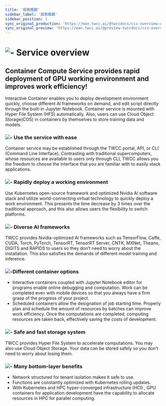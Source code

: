 ```yaml
---
title: '服務概觀'
sidebar_label: '服務概觀'
sidebar_position: 1
sync_original_production: 'https://man.twcc.ai/@twccdocs/ccs-overview-en' 
sync_original_preview: 'https://man.twcc.ai/@preview-twccdocs/ccs-overview-en' 
---
```



# ![-](https://cos.twcc.ai/SYS-MANUAL/uploads/upload_0b81080da8a39866cd1e0aa0471e9552.png) Service overview
<!-- <img style={{width:25+'px', height:25+'px'}} src='https://cos.twcc.ai/SYS-MANUAL/uploads/upload_0b81080da8a39866cd1e0aa0471e9552.png' />  -->


## Container Compute Service provides rapid deployment of GPU working environment and improves work efficiency!

Interactive Container enables you to deploy development environment quickly, choose different AI frameworks on demand, and edit script directly through the built-in Jupyter Notebook. Container service is mounted with Hyper File System (HFS) automatically. Also, users can use Cloud Object Storage(COS) in containers by themselves to store training data and models.


### ![-](https://cos.twcc.ai/SYS-MANUAL/uploads/upload_9031b03afa1291f2d95f9dbc60cf2948.png) Use the service with ease 


Container service may be established through the TWCC portal, API, or CLI (Command Line Interface). Contrasting with traditional supercomputers, whose resources are available to users only through CLI, TWCC allows you the freedom to choose the interface that you are familiar with to easily stack applications.

<!-- <img style={{width:35+'px', height:25+'px'}} src='https://cos.twcc.ai/SYS-MANUAL/uploads/upload_9031b03afa1291f2d95f9dbc60cf2948.png'/>  -->


### ![-](https://cos.twcc.ai/SYS-MANUAL/uploads/upload_afd344f9a1b3d0567f83a250da8b8d26.png) Rapidly deploy a working environment

Use Kubernetes open-source framework and optimized Nvidia AI software stack and utilize world-connecting virtual technology to quickly deploy a work environment. This presents the time decrease by 3 times over the traditional approach, and this also allows users the flexibility to switch platforms.

<!-- <img style={{width:35+'px', height:25+'px'}} src='https://cos.twcc.ai/SYS-MANUAL/uploads/upload_afd344f9a1b3d0567f83a250da8b8d26.png'/>  -->


### ![-](https://cos.twcc.ai/SYS-MANUAL/uploads/upload_d404fdf4e28033ae3c6185c87888ab51.png) Diverse AI frameworks

TWCC provides Nvidia-optimized AI frameworks such as TensorFlow, Caffe, CUDA, Torch, PyTorch, TensorRT, TensorRT Server, CNTK, MXNet, Theano, DIGITS and RAPIDS to users so they don’t need to worry about the installation. This also satisfies the demands of different model training and inference.

<!-- <img style={{width:35+'px', height:25+'px'}} src='https://cos.twcc.ai/SYS-MANUAL/uploads/upload_d404fdf4e28033ae3c6185c87888ab51.png'/> -->


### ![-](https://cos.twcc.ai/SYS-MANUAL/uploads/upload_cb712cc256270388197b36fdb9757d68.png)Different container options

- Interactive containers coupled with Jupyter Notebook editor for programs enable online debugging and computation. Work can be completed even with mobile devices so that you always have a firm grasp of the progress of your project.
- Scheduled containers allow the designation of job starting time. Properly plan and schedule the amount of resources by batches can improve work efficiency. Once the computations are completed, computing resources are taken back, effectively saving the costs of development.

<!-- <img style={{width:35+'px', height:25+'px'}} src='https://cos.twcc.ai/SYS-MANUAL/uploads/upload_cb712cc256270388197b36fdb9757d68.png'/>  -->


### ![-](https://cos.twcc.ai/SYS-MANUAL/uploads/upload_22d79d4fc2df0425c3f9c9e1e0591396.png) Safe and fast storage system

TWCC provides Hyper File System to accelerate computations. You may also use Cloud Object Storage. Your data can be stored safely so you don’t need to worry about losing them.

<!-- <img style={{width:35+'px', height:25+'px'}} src='https://cos.twcc.ai/SYS-MANUAL/uploads/upload_22d79d4fc2df0425c3f9c9e1e0591396.png'/>  -->


### ![-](https://cos.twcc.ai/SYS-MANUAL/uploads/upload_b5b69c51d21e91a714e4152465fed59e.png) Many bottom-layer benefits


- Network structured for tenant isolation makes it safe to use.
- Functions are constantly optimized with Kubernetes rolling updates.
- With Kubernetes and HPC hyper-converged infrastructure (HCI) , GPU containers for application development have the capability to allocate resources in HPC for parallel computing.

<!-- <img style={{width:35+'px', height:25+'px'}} src='https://cos.twcc.ai/SYS-MANUAL/uploads/upload_b5b69c51d21e91a714e4152465fed59e.png'/>  -->